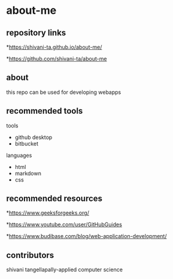 # about-me
## repository links
*https://shivani-ta.github.io/about-me/

*https://github.com/shivani-ta/about-me
## about
this repo can be used for developing webapps
## recommended tools
 tools
 
* github desktop
* bitbucket

languages

* html
* markdown
* css

## recommended resources
*https://www.geeksforgeeks.org/

*https://www.youtube.com/user/GitHubGuides     

*https://www.budibase.com/blog/web-application-development/
## contributors
shivani tangellapally-applied computer science
